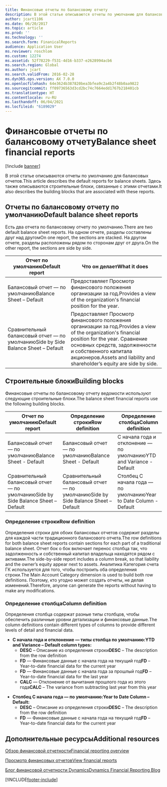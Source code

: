 ```yaml
---
title: Финансовые отчеты по балансовому отчету
description: В этой статье описываются отчеты по умолчанию для балансовых отчетов. Здесь также описываются строительные блоки, связанные с этими отчетами.
author: jcart1106
ms.date: 06/20/2017
ms.topic: article
ms.prod: ''
ms.technology: ''
ms.search.form: FinanicalReports
audience: Application User
ms.reviewer: roschlom
ms.custom: 12274
ms.assetid: 52f78229-f531-4d16-b337-e2628994acb6
ms.search.region: Global
ms.author: jcart
ms.search.validFrom: 2016-02-28
ms.dyn365.ops.version: AX 7.0.0
ms.openlocfilehash: 64e3624b387820bea3bfea9c2a4b2f48b0aa9822
ms.sourcegitcommit: ff09736563d3cd2bc74c7664edd1767b218401cb
ms.translationtype: HT
ms.contentlocale: ru-RU
ms.lasthandoff: 06/04/2021
ms.locfileid: "6189029"
---
```

# <a name="balance-sheet-financial-reports"></a><span data-ttu-id="38b5f-104">Финансовые отчеты по балансовому отчету</span><span class="sxs-lookup"><span data-stu-id="38b5f-104">Balance sheet financial reports</span></span>

[!include [banner](../includes/banner.md)]

<span data-ttu-id="38b5f-105">В этой статье описываются отчеты по умолчанию для балансовых отчетов.</span><span class="sxs-lookup"><span data-stu-id="38b5f-105">This article describes the default reports for balance sheets.</span></span> <span data-ttu-id="38b5f-106">Здесь также описываются строительные блоки, связанные с этими отчетами.</span><span class="sxs-lookup"><span data-stu-id="38b5f-106">It also describes the building blocks that are associated with these reports.</span></span> 

## <a name="default-balance-sheet-reports"></a><span data-ttu-id="38b5f-107">Отчеты по балансовому отчету по умолчанию</span><span class="sxs-lookup"><span data-stu-id="38b5f-107">Default balance sheet reports</span></span>

<span data-ttu-id="38b5f-108">Есть два отчета по балансовому отчету по умолчанию.</span><span class="sxs-lookup"><span data-stu-id="38b5f-108">There are two default balance sheet reports.</span></span> <span data-ttu-id="38b5f-109">На одном отчете, разделы составлены друг над другом</span><span class="sxs-lookup"><span data-stu-id="38b5f-109">On one report, the sections are stacked.</span></span> <span data-ttu-id="38b5f-110">На другом отчете, разделы расположены рядом по сторонам друг от друга.</span><span class="sxs-lookup"><span data-stu-id="38b5f-110">On the other report, the sections are side by side.</span></span>

| <span data-ttu-id="38b5f-111">Отчет по умолчанию</span><span class="sxs-lookup"><span data-stu-id="38b5f-111">Default report</span></span>                       | <span data-ttu-id="38b5f-112">Что он делает</span><span class="sxs-lookup"><span data-stu-id="38b5f-112">What it does</span></span>                                                                                                                           |
|--------------------------------------|----------------------------------------------------------------------------------------------------------------------------------------|
| <span data-ttu-id="38b5f-113">Балансовый отчет — по умолчанию</span><span class="sxs-lookup"><span data-stu-id="38b5f-113">Balance Sheet – Default</span></span>              | <span data-ttu-id="38b5f-114">Предоставляет Просмотр финансового положения организации за год.</span><span class="sxs-lookup"><span data-stu-id="38b5f-114">Provides a view of the organization's financial position for the year.</span></span>                                                                 |
| <span data-ttu-id="38b5f-115">Сравнительный балансовый отчет — по умолчанию</span><span class="sxs-lookup"><span data-stu-id="38b5f-115">Side by Side Balance Sheet – Default</span></span> | <span data-ttu-id="38b5f-116">Предоставляет Просмотр финансового положения организации за год.</span><span class="sxs-lookup"><span data-stu-id="38b5f-116">Provides a view of the organization's financial position for the year.</span></span> <span data-ttu-id="38b5f-117">Сравнение основных средств, задолженности и собственного капитала акционеров.</span><span class="sxs-lookup"><span data-stu-id="38b5f-117">Assets and liability and shareholder’s equity are side by side.</span></span> |

## <a name="building-blocks"></a><span data-ttu-id="38b5f-118">Строительные блоки</span><span class="sxs-lookup"><span data-stu-id="38b5f-118">Building blocks</span></span>
<span data-ttu-id="38b5f-119">Финансовые отчеты по балансовому отчету ведомости используют следующие строительные блоки.</span><span class="sxs-lookup"><span data-stu-id="38b5f-119">The balance sheet financial reports use the following building blocks.</span></span>

| <span data-ttu-id="38b5f-120">Отчет по умолчанию</span><span class="sxs-lookup"><span data-stu-id="38b5f-120">Default report</span></span>                       | <span data-ttu-id="38b5f-121">Определение строки</span><span class="sxs-lookup"><span data-stu-id="38b5f-121">Row definition</span></span>                       | <span data-ttu-id="38b5f-122">Определение столбца</span><span class="sxs-lookup"><span data-stu-id="38b5f-122">Column definition</span></span>             |
|--------------------------------------|--------------------------------------|-------------------------------|
| <span data-ttu-id="38b5f-123">Балансовый отчет — по умолчанию</span><span class="sxs-lookup"><span data-stu-id="38b5f-123">Balance Sheet - Default</span></span>              | <span data-ttu-id="38b5f-124">Балансовый отчет — по умолчанию</span><span class="sxs-lookup"><span data-stu-id="38b5f-124">Balance Sheet - Default</span></span>              | <span data-ttu-id="38b5f-125">С начала года и отклонение — по умолчанию</span><span class="sxs-lookup"><span data-stu-id="38b5f-125">YTD and Variance - Default</span></span>    |
| <span data-ttu-id="38b5f-126">Сравнительный балансовый отчет — по умолчанию</span><span class="sxs-lookup"><span data-stu-id="38b5f-126">Side by Side Balance Sheet – Default</span></span> | <span data-ttu-id="38b5f-127">Сравнительный балансовый отчет — по умолчанию</span><span class="sxs-lookup"><span data-stu-id="38b5f-127">Side by Side Balance Sheet – Default</span></span> | <span data-ttu-id="38b5f-128">Столбец С начала года — по умолчанию</span><span class="sxs-lookup"><span data-stu-id="38b5f-128">Year to Date Column - Default</span></span> |

### <a name="row-definition"></a><span data-ttu-id="38b5f-129">Определение строки</span><span class="sxs-lookup"><span data-stu-id="38b5f-129">Row definition</span></span>

<span data-ttu-id="38b5f-130">Определения строки для обоих балансовых отчетов содержит разделы для каждой части традиционного балансового отчета.</span><span class="sxs-lookup"><span data-stu-id="38b5f-130">The row definitions for both balance sheet reports contain sections for each part of a traditional balance sheet.</span></span> <span data-ttu-id="38b5f-131">Отчет бок о бок включает перенос столбца так, что задолженность и собственный капитал владельца находятся рядом с активами.</span><span class="sxs-lookup"><span data-stu-id="38b5f-131">The side-by-side report includes a column break, so that liability and the owner’s equity appear next to assets.</span></span> <span data-ttu-id="38b5f-132">Аналитика Категория счета ГК используется для того, чтобы построить оба определения строки.</span><span class="sxs-lookup"><span data-stu-id="38b5f-132">The Main Account Category dimension is used to build both row definitions.</span></span> <span data-ttu-id="38b5f-133">Поэтому, кто угодно может создать отчеты, не делая изменений.</span><span class="sxs-lookup"><span data-stu-id="38b5f-133">Therefore, anyone can generate the reports without having to make any modifications.</span></span>

### <a name="column-definition"></a><span data-ttu-id="38b5f-134">Определение столбца</span><span class="sxs-lookup"><span data-stu-id="38b5f-134">Column definition</span></span>

<span data-ttu-id="38b5f-135">Определения столбца содержат разные типы столбцов, чтобы обеспечить различные уровни детализации и финансовые данные.</span><span class="sxs-lookup"><span data-stu-id="38b5f-135">The column definitions contain different types of columns to provide different levels of detail and financial data.</span></span>

-   <span data-ttu-id="38b5f-136">**С начала года и отклонение — типы столбца по умолчанию:**</span><span class="sxs-lookup"><span data-stu-id="38b5f-136">**YTD and Variance – Default column types:**</span></span>
    -   <span data-ttu-id="38b5f-137">**DESC** – Описание из определения строки</span><span class="sxs-lookup"><span data-stu-id="38b5f-137">**DESC** – The description from the row definition</span></span>
    -   <span data-ttu-id="38b5f-138">**FD** — Финансовые данные с начала года на текущий год</span><span class="sxs-lookup"><span data-stu-id="38b5f-138">**FD** – Year-to-date financial data for the current year</span></span>
    -   <span data-ttu-id="38b5f-139">**FD** — Финансовые данные с начала года за прошлый год</span><span class="sxs-lookup"><span data-stu-id="38b5f-139">**FD** – Year-to-date financial data for the last year</span></span>
    -   <span data-ttu-id="38b5f-140">**CALC** — Отклонение от вычитания прошлого года из этого года</span><span class="sxs-lookup"><span data-stu-id="38b5f-140">**CALC** – The variance from subtracting last year from this year</span></span>

<!-- -->

-   <span data-ttu-id="38b5f-141">**Столбец С начала года — по умолчанию:**</span><span class="sxs-lookup"><span data-stu-id="38b5f-141">**Year to Date Column – Default:**</span></span>
    -   <span data-ttu-id="38b5f-142">**DESC** – Описание из определения строки</span><span class="sxs-lookup"><span data-stu-id="38b5f-142">**DESC** – The description from the row definition</span></span>
    -   <span data-ttu-id="38b5f-143">**FD** — Финансовые данные с начала года на текущий год</span><span class="sxs-lookup"><span data-stu-id="38b5f-143">**FD** – Year-to-date financial data for the current year</span></span>



## <a name="additional-resources"></a><span data-ttu-id="38b5f-144">Дополнительные ресурсы</span><span class="sxs-lookup"><span data-stu-id="38b5f-144">Additional resources</span></span>

[<span data-ttu-id="38b5f-145">Обзор финансовой отчетности</span><span class="sxs-lookup"><span data-stu-id="38b5f-145">Financial reporting overview</span></span>](financial-reporting-getting-started.md)

[<span data-ttu-id="38b5f-146">Просмотр финансовых отчетов</span><span class="sxs-lookup"><span data-stu-id="38b5f-146">View financial reports</span></span>](view-financial-reports.md)

[<span data-ttu-id="38b5f-147">Блог финансовой отчетности Dynamics</span><span class="sxs-lookup"><span data-stu-id="38b5f-147">Dynamics Financial Reporting Blog</span></span>](https://blogs.msdn.com/b/dynamics_financial_reporting/)





[!INCLUDE[footer-include](../../includes/footer-banner.md)]